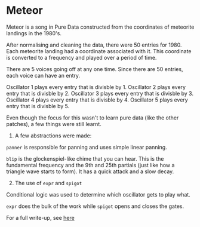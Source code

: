 # Meteor

Meteor is a song in Pure Data constructed from the coordinates of meteorite
landings in the 1980's.

After normalising and cleaning the data, there were 50 entries for 1980. Each
meteorite landing had a coordinate associated with it. This coordinate is
converted to a frequency and played over a period of time.

There are 5 voices going off at any one time. Since there are 50 entries, each
voice can have an entry.

Oscillator 1 plays every entry that is divisble by 1.
Oscillator 2 plays every entry that is divisble by 2.
Oscillator 3 plays every entry that is divisble by 3.
Oscillator 4 plays every entry that is divisble by 4.
Oscillator 5 plays every entry that is divisble by 5.

Even though the focus for this wasn't to learn pure data (like the other patches), a few things were still learnt.

1) A few abstractions were made:

`panner` is responsible for panning and uses simple linear panning.

`blip` is the glockenspiel-like chime that you can hear. This is the fundamental
frequency and the 9th and 25th partials (just like how a triangle wave starts to
form). It has a quick attack and a slow decay.

2) The use of `expr` and `spigot`

Conditional logic was used to determine which oscillator gets to play what.

`expr` does the bulk of the work while `spigot` opens and closes the gates.

For a full write-up, see
[here](https://github.com/joereynolds/life/docs/pure-data/meteors/docs/meteor.md)
